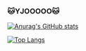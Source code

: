 ### 🐱YJOOOOO🐱

[![Anurag's GitHub stats](https://github-readme-stats.vercel.app/api?username=yjooooo&count_private=true&show_icons=true&theme=tokyonight)](https://github.com/anuraghazra/github-readme-stats)

[![Top Langs](https://github-readme-stats.vercel.app/api/top-langs/?username=yjooooo&layout=compact)](https://github.com/anuraghazra/github-readme-stats)
